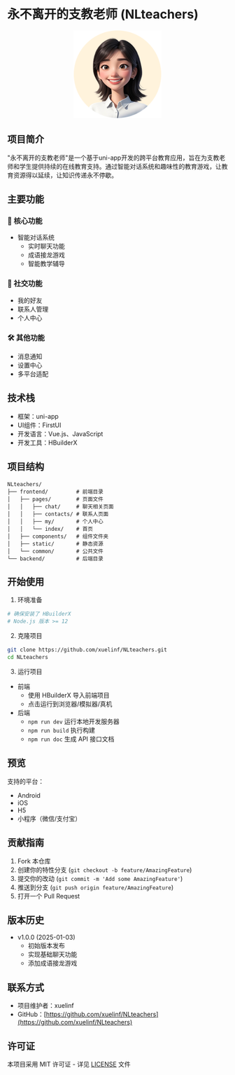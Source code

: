 # 永不离开的支教老师 (NLteachers)

<div align="center">
    <img src="static/images/common/logo.png" alt="Logo" width="200">
</div>

## 项目简介

"永不离开的支教老师"是一个基于uni-app开发的跨平台教育应用，旨在为支教老师和学生提供持续的在线教育支持。通过智能对话系统和趣味性的教育游戏，让教育资源得以延续，让知识传递永不停歇。

## 主要功能

### 🎯 核心功能
- 智能对话系统
  - 实时聊天功能
  - 成语接龙游戏
  - 智能教学辅导

### 👥 社交功能
- 我的好友
- 联系人管理
- 个人中心

### 🛠 其他功能
- 消息通知
- 设置中心
- 多平台适配

## 技术栈

- 框架：uni-app
- UI组件：FirstUI
- 开发语言：Vue.js、JavaScript
- 开发工具：HBuilderX

## 项目结构

```
NLteachers/
├── frontend/         # 前端目录
│   ├── pages/        # 页面文件
│   │   ├── chat/     # 聊天相关页面
│   │   ├── contacts/ # 联系人页面
│   │   ├── my/       # 个人中心
│   │   └── index/    # 首页
│   ├── components/   # 组件文件夹
│   ├── static/       # 静态资源
│   └── common/       # 公共文件
└── backend/          # 后端目录
```

## 开始使用

1. 环境准备
```bash
# 确保安装了 HBuilderX
# Node.js 版本 >= 12
```

2. 克隆项目
```bash
git clone https://github.com/xuelinf/NLteachers.git
cd NLteachers
```

3. 运行项目
- 前端
  - 使用 HBuilderX 导入前端项目
  - 点击运行到浏览器/模拟器/真机
- 后端
  - `npm run dev` 运行本地开发服务器
  - `npm run build` 执行构建
  - `npm run doc` 生成 API 接口文档

## 预览

支持的平台：
- Android
- iOS
- H5
- 小程序（微信/支付宝）

## 贡献指南

1. Fork 本仓库
2. 创建你的特性分支 (`git checkout -b feature/AmazingFeature`)
3. 提交你的改动 (`git commit -m 'Add some AmazingFeature'`)
4. 推送到分支 (`git push origin feature/AmazingFeature`)
5. 打开一个 Pull Request

## 版本历史

- v1.0.0 (2025-01-03)
  - 初始版本发布
  - 实现基础聊天功能
  - 添加成语接龙游戏

## 联系方式

- 项目维护者：xuelinf
- GitHub：[https://github.com/xuelinf/NLteachers](https://github.com/xuelinf/NLteachers)

## 许可证

本项目采用 MIT 许可证 - 详见 [LICENSE](LICENSE) 文件
